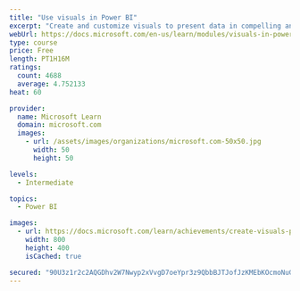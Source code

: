 ```yaml
---
title: "Use visuals in Power BI"
excerpt: "Create and customize visuals to present data in compelling and insightful ways."
webUrl: https://docs.microsoft.com/en-us/learn/modules/visuals-in-power-bi/
type: course
price: Free
length: PT1H16M
ratings:
  count: 4688
  average: 4.752133
heat: 60

provider:
  name: Microsoft Learn
  domain: microsoft.com
  images:
    - url: /assets/images/organizations/microsoft.com-50x50.jpg
      width: 50
      height: 50

levels:
  - Intermediate

topics:
  - Power BI

images:
  - url: https://docs.microsoft.com/learn/achievements/create-visuals-power-bi-desktop-social.png
    width: 800
    height: 400
    isCached: true

secured: "90U3z1r2c2AQGDhv2W7Nwyp2xVvgD7oeYpr3z9QbbBJTJofJzKMEbKOcmoNuGcgebKDDps7zTVUx4PoPa4CtwFyW780bRfOYD8d/veXH5yAtRnhV2W2E0URPk2bx4NvqLnegXtOzi/0vu5JR9li+YGftL2z5MSZKRBassj/X0IqSTXu8IQsVPAeTQgSnq2bNtjMh8hJl61afHqu7zMZb1yNOwuJmYbKdjr+gSyt5YU/UymmrPjEkK82up6fzp+WVY8QMMrt6pcmDA9iUSn4PB7T/v+GRtGL+wMR40+HUB7rRdCT/FJZrN/Gln+PRhg9sYp3jEg/5WUOupb18ZRWSj6+4ooC4zYWc+lTuYo3ZHZJ+lTkreJCOtn/4FPbdQ8ff5zjyC7M/nNNeyofh2U0maCBwXDm2YxATw9NKbe5/zL0=;EG1JTviVEmvYmbX/IVLwNw=="
---
```


